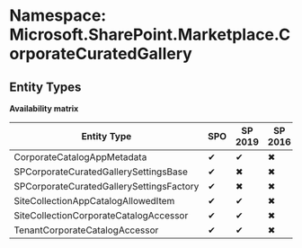 # Namespace: Microsoft.SharePoint.Marketplace.CorporateCuratedGallery
## Entity Types

**Availability matrix**

Entity Type | SPO | SP 2019 | SP 2016 | SP 2013
----------|-----|---------|---------|--------
CorporateCatalogAppMetadata | ✔ | ✔ | ✖ | ✖
SPCorporateCuratedGallerySettingsBase | ✔ | ✖ | ✖ | ✖
SPCorporateCuratedGallerySettingsFactory | ✔ | ✖ | ✖ | ✖
SiteCollectionAppCatalogAllowedItem | ✔ | ✔ | ✖ | ✖
SiteCollectionCorporateCatalogAccessor | ✔ | ✔ | ✖ | ✖
TenantCorporateCatalogAccessor | ✔ | ✔ | ✖ | ✖

